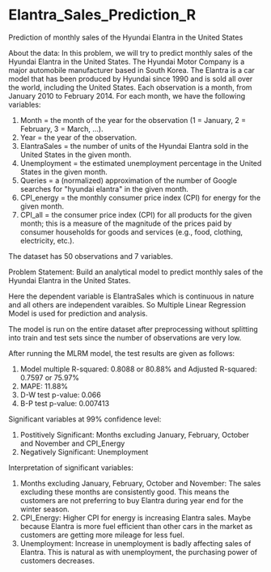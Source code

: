 # Elantra_Sales_Prediction_R
Prediction of monthly sales of the Hyundai Elantra in the United States

About the data:
In this problem, we will try to predict monthly sales of the Hyundai Elantra in the United States. The Hyundai Motor Company is a major automobile manufacturer based in South Korea. The Elantra is a car model that has been produced by Hyundai since 1990 and is sold all over the world, including the United States. Each observation is a month, from January 2010 to February 2014. For each month, we have the following variables:

1. Month = the month of the year for the observation (1 = January, 2 = February, 3 = March, ...). 
2. Year = the year of the observation. 
3. ElantraSales = the number of units of the Hyundai Elantra sold in the United States in the given month. 
4. Unemployment = the estimated unemployment percentage in the United States in the given month. 
5. Queries = a (normalized) approximation of the number of Google searches for "hyundai elantra" in the given month. 
6. CPI_energy = the monthly consumer price index (CPI) for energy for the given month. 
7. CPI_all = the consumer price index (CPI) for all products for the given month; this is a measure of the magnitude of the prices paid by consumer households for goods and services (e.g., food, clothing, electricity, etc.).

The dataset has 50 observations and 7 variables.

Problem Statement:
Build an analytical model to predict monthly sales of the Hyundai Elantra in the United States. 

Here the dependent variable is ElantraSales which is continuous in nature and all others are independent varaibles. So Multiple Linear Regression Model is used for prediction and analysis. 

The model is run on the entire dataset after preprocessing without splitting into train and test sets since the number of observations are very low.

After running the MLRM model, the test results are given as follows:
1. Model multiple R-squared: 0.8088 or 80.88% and Adjusted R-squared: 0.7597 or 75.97%
2. MAPE: 11.88%
3. D-W test p-value: 0.066
4. B-P test p-value: 0.007413

Significant variables at 99% confidence level:

1. Postitively Significant: Months excluding January, February, October and November and CPI_Energy
2. Negatively Significant: Unemployment

Interpretation of significant variables:
1. Months excluding January, February, October and November: The sales excluding these months are consistently good. This means the customers are not preferring to buy Elantra during year end for the winter season.
2. CPI_Energy: Higher CPI for energy is increasing Elantra sales. Maybe because Elantra is more fuel efficient than other cars in the market as customers are getting more mileage for less fuel.
3. Unemployment: Increase in unemployment is badly affecting sales of Elantra. This is natural as with unemployment, the purchasing power of customers decreases.
